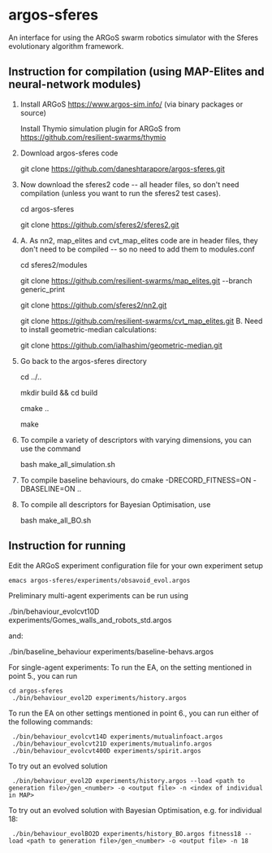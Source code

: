 argos-sferes
=======

An interface for using the ARGoS swarm robotics simulator with the Sferes evolutionary algorithm framework.


Instruction for compilation (using MAP-Elites and neural-network modules)
-------------

1. Install ARGoS https://www.argos-sim.info/ (via binary packages or source)

   Install Thymio simulation plugin for ARGoS from https://github.com/resilient-swarms/thymio

2. Download argos-sferes code

    git clone https://github.com/daneshtarapore/argos-sferes.git


3. Now download the sferes2 code -- all header files, so don't need compilation (unless you want to run the sferes2 test cases).

    cd argos-sferes

    git clone https://github.com/sferes2/sferes2.git 


4. A. As nn2, map_elites and cvt_map_elites code are in header files, they don't need to be compiled -- so no need to add them to modules.conf

    cd sferes2/modules

    git clone https://github.com/resilient-swarms/map_elites.git  --branch generic_print

    git clone https://github.com/sferes2/nn2.git
    
    git clone https://github.com/resilient-swarms/cvt_map_elites.git 
   B. Need to install geometric-median calculations:

    
    git clone https://github.com/ialhashim/geometric-median.git

5. Go back to the argos-sferes directory

    cd ../..

    mkdir build && cd build

    cmake ..
    
    make
    
6. To compile  a variety of descriptors with varying dimensions, you can use the command
   
   bash make_all_simulation.sh
   
7. To compile baseline behaviours, do
    cmake -DRECORD_FITNESS=ON -DBASELINE=ON ..

8. To compile all descriptors for Bayesian Optimisation, use
   
   bash make_all_BO.sh


Instruction for running
-------------

Edit the ARGoS experiment configuration file for your own experiment setup

    emacs argos-sferes/experiments/obsavoid_evol.argos



Preliminary multi-agent experiments can be run using 
   
   ./bin/behaviour_evolcvt10D experiments/Gomes_walls_and_robots_std.argos

and:

   ./bin/baseline_behaviour experiments/baseline-behavs.argos



For single-agent experiments:
To run the EA, on the setting mentioned in point 5., you can run

    cd argos-sferes
     ./bin/behaviour_evol2D experiments/history.argos

To run the EA on other settings mentioned in point 6., you can run either of the following commands:

     ./bin/behaviour_evolcvt14D experiments/mutualinfoact.argos
     ./bin/behaviour_evolcvt21D experiments/mutualinfo.argos
     ./bin/behaviour_evolcvt400D experiments/spirit.argos

To try out an evolved solution

     ./bin/behaviour_evol2D experiments/history.argos --load <path to generation file>/gen_<number> -o <output file> -n <index of individual in MAP>

To try out an evolved solution with Bayesian Optimisation, e.g. for individual 18:

     ./bin/behaviour_evolBO2D experiments/history_BO.argos fitness18 --load <path to generation file>/gen_<number> -o <output file> -n 18
